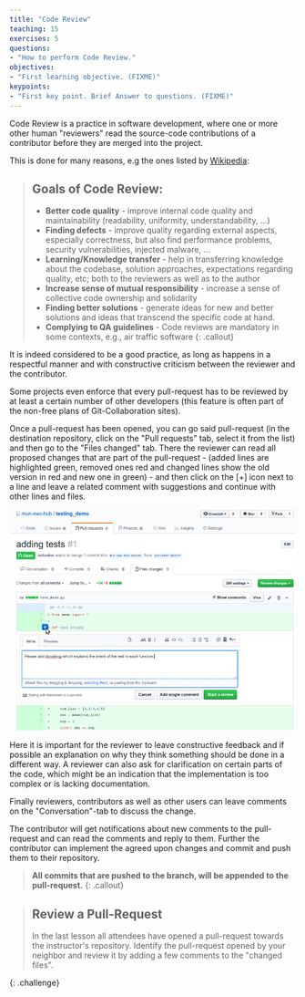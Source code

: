 ```yaml
---
title: "Code Review"
teaching: 15
exercises: 5
questions:
- "How to perform Code Review."
objectives:
- "First learning objective. (FIXME)"
keypoints:
- "First key point. Brief Answer to questions. (FIXME)"
---
```


Code Review is a practice in software development, where one or more other
human "reviewers" read the source-code contributions of a contributor before
they are merged into the project.

This is done for many reasons, e.g the ones listed by [Wikipedia][wp-code-review]:

> ## Goals of Code Review:
> * **Better code quality**  - improve internal code quality and maintainability
>   (readability, uniformity, understandability, ...)
> * **Finding defects**  - improve quality regarding external aspects, especially
>   correctness, but also find performance problems, security vulnerabilities,
>   injected malware, ...
> * **Learning/Knowledge transfer**   - help in transferring knowledge about
>   the codebase, solution approaches, expectations regarding quality, etc;
>   both to the reviewers as well as to the author
> * **Increase sense of mutual responsibility**  -  increase a sense of collective
>   code ownership and solidarity
> * **Finding better solutions**  - generate ideas for new and better solutions
>   and ideas that transcend the specific code at hand.
> * **Complying to QA guidelines**  - Code reviews are mandatory in some
>   contexts, e.g., air traffic software
{: .callout}

It is indeed considered to be a good practice, as long as happens in a respectful
manner and with constructive criticism between the reviewer and the contributor.

Some projects even enforce that every pull-request has to be reviewed by at
least a certain number of other developers (this feature is often part of the
non-free plans of Git-Collaboration sites).

Once a pull-request has been opened, you can go said pull-request (in the
destination repository, click on the "Pull requests" tab, select it from the list)
and then go to the "Files changed" tab.
There the reviewer can read all proposed changes that are part of the pull-request -
(added lines are highlighted green, removed ones red and changed lines show the
old version in red and new one in green) - and then click on the [+] icon next
to a line and leave a related comment with suggestions and continue with other
lines and files.

![Screen Shot of Code review](../fig/code-review.png)

Here it is important for the reviewer to leave constructive feedback and if possible
an explanation on why they think something should be done in a different way.
A reviewer can also ask for clarification on certain parts of the code, which might
be an indication that the implementation is too complex or is lacking documentation.

Finally reviewers, contributors as well as other users can leave comments on the
"Conversation"-tab to discuss the change.


The contributor will get notifications about new comments to the pull-request
and can read the comments and reply to them.  Further the contributor
can implement the agreed upon changes and commit and push them to their repository.

> **All commits that are pushed to the branch, will be appended to the pull-request.**
{: .callout}


> ## Review a Pull-Request
>
> In the last lesson all attendees have opened a pull-request towards the
> instructor's repository. Identify the pull-request opened by your neighbor
> and review it by adding a few comments to the "changed files".
>
{: .challenge}


[wp-code-review]: https://en.wikipedia.org/wiki/Code_review
